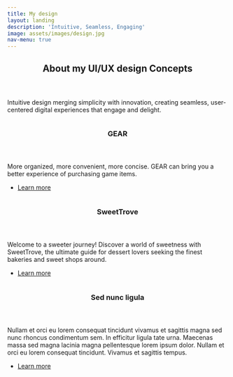 ```yaml
---
title: My design
layout: landing
description: 'Intuitive, Seamless, Engaging'
image: assets/images/design.jpg
nav-menu: true
---
```


<!-- Main -->
<div id="main">

<!-- One -->
<section id="one">
	<div class="inner">
		<header class="major">
			<h2>About my UI/UX design Concepts</h2>
		</header>
		<p>Intuitive design merging simplicity with innovation, creating seamless, user-centered digital experiences that engage and delight.</p>
	</div>
</section>

<!-- Two -->
<section id="two" class="spotlights">
	<section>
		<a href="generic.html" class="image">
			<img src="{% link assets/images/game.jpg %}" alt="" data-position="center center" />
		</a>
		<div class="content">
			<div class="inner">
				<header class="major">
					<h3>GEAR</h3>
				</header>
				<p>More organized, more convenient, more concise.
GEAR can bring you a better experience of purchasing game items.</p>
				<ul class="actions">
					<li><a href="post_1.html" class="button">Learn more</a></li>
				</ul>
			</div>
		</div>
	</section>
	<section>
		<a href="generic.html" class="image">
			<img src="{% link assets/images/pic09.jpg %}" alt="" data-position="top center" />
		</a>
		<div class="content">
			<div class="inner">
				<header class="major">
					<h3>SweetTrove</h3>
				</header>
				<p>Welcome to a sweeter journey! 
Discover a world of sweetness with SweetTrove, the ultimate guide for dessert lovers seeking the finest bakeries and sweet shops around.</p>
				<ul class="actions">
					<li><a href="generic.html" class="button">Learn more</a></li>
				</ul>
			</div>
		</div>
	</section>
	<section>
		<a href="generic.html" class="image">
			<img src="{% link assets/images/pic10.jpg %}" alt="" data-position="25% 25%" />
		</a>
		<div class="content">
			<div class="inner">
				<header class="major">
					<h3>Sed nunc ligula</h3>
				</header>
				<p>Nullam et orci eu lorem consequat tincidunt vivamus et sagittis magna sed nunc rhoncus condimentum sem. In efficitur ligula tate urna. Maecenas massa sed magna lacinia magna pellentesque lorem ipsum dolor. Nullam et orci eu lorem consequat tincidunt. Vivamus et sagittis tempus.</p>
				<ul class="actions">
					<li><a href="generic.html" class="button">Learn more</a></li>
				</ul>
			</div>
		</div>
	</section>
</section>

<!-- Three -->

</div>
